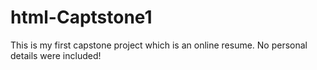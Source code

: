 # html-Captstone1
This is my first capstone project which is an online resume. No personal details were included!
